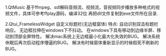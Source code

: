 1.QtMusic 基于ffmpeg、sdl解码音频流、视频流，音视频同步播放多种格式的视频文件，具体可参考ffplay源码，编译32位 再把dll文件复制到exe文件所在目录.

2.Qtui_FramelessWidget 自定义标题栏(无边框窗体)
  特点:
  自动识别双击标题栏响应。
  无边框拉伸在windows下不抖动。
  在windows下具有移动到边缘半屏、移动到顶部全屏特性。
  解决mac系统上无边框最小化最大化失效的BUG。
  解决系统休眠后再次启动程序懵逼的BUG。
  解决有时候窗体重新显示的时候假死不刷新的BUG。
